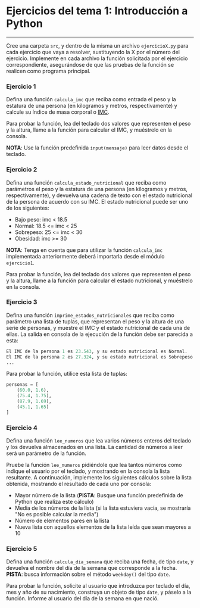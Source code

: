 # Ejercicios del tema 1: Introducción a Python
---

Cree una carpeta ``src``, y dentro de la misma un archivo ``ejercicioX.py`` para cada ejercicio que vaya a resolver, sustituyendo la X por el número del ejercicio. Implemente en cada archivo la función solicitada por el ejercicio correspondiente, asegurándose de que las pruebas de la función se realicen como programa principal.

### Ejercicio 1
Defina una función ``calcula_imc`` que reciba como entrada el peso y la estatura de una persona (en kilogramos y metros, respectivamente) y calcule su índice de masa corporal o [IMC](https://es.wikipedia.org/wiki/%C3%8Dndice_de_masa_corporal).

Para probar la función, lea del teclado dos valores que representen el peso y la altura, llame a la función para calcular el IMC, y muéstrelo en la consola.

**NOTA**: Use la función predefinida ``input(mensaje)`` para leer datos desde el teclado.

### Ejercicio 2
Defina una función ``calcula_estado_nutricional`` que reciba como parámetros el peso y la estatura de una persona (en kilogramos y metros, respectivamente), y devuelva una cadena de texto con el estado nutricional de la persona de acuerdo con su IMC. El estado nutricional puede ser uno de los siguientes:
- Bajo peso: imc < 18.5
- Normal: 18.5 <= imc < 25
- Sobrepeso: 25 <= imc < 30
- Obesidad: imc >= 30

**NOTA**: Tenga en cuenta que para utilizar la función ``calcula_imc`` implementada anteriormente deberá importarla desde el módulo ``ejercicio1``.

Para probar la función, lea del teclado dos valores que representen el peso y la altura, llame a la función para calcular el estado nutricional, y muéstrelo en la consola.


### Ejercicio 3
Defina una función ``imprime_estados_nutricionales`` que reciba como parámetro una lista de tuplas, que representan el peso y la altura de una serie de personas, y muestre el IMC y el estado nutricional de cada una de ellas. La salida en consola de la ejecución de la función debe ser parecida a esta:

```python
El IMC de la persona 1 es 23.543, y su estado nutricional es Normal.
El IMC de la persona 2 es 27.324, y su estado nutricional es Sobrepeso.
...
```

Para probar la función, utilice esta lista de tuplas:

```python
personas = [
    (60.0, 1.6),
    (75.4, 1.75),
    (87.9, 1.69),
    (45.1, 1.65)
]
```


### Ejercicio 4
Defina una función ``lee_numeros`` que lea varios números enteros del teclado y los devuelva almacenados en una lista. La cantidad de números a leer será un parámetro de la función.

Pruebe la función ``lee_numeros`` pidiéndole que lea tantos números como indique el usuario por el teclado, y mostrando en la consola la lista resultante. A continuación, implemente los siguientes cálculos sobre la lista obtenida, mostrando el resultado de cada uno por consola:

- Mayor número de la lista (**PISTA**: Busque una función predefinida de Python que realiza este cálculo)
- Media de los números de la lista (si la lista estuviera vacía, se mostraría "No es posible calcular la media")
- Número de elementos pares en la lista
- Nueva lista con aquellos elementos de la lista leída que sean mayores a 10


### Ejercicio 5
Defina una función ``calcula_dia_semana`` que reciba una fecha, de tipo ``date``, y devuelva el nombre del día de la semana que corresponde a la fecha. **PISTA**: busca información sobre el método ``weekday()`` del tipo ``date``.

Para probar la función, solicite al usuario que introduzca por teclado el día, mes y año de su nacimiento, construya un objeto de tipo ``date``, y páselo a la función. Informe al usuario del día de la semana en que nació.

